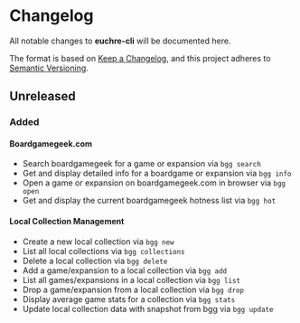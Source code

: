 # Changelog

All notable changes to **euchre-cli** will be documented here.

The format is based on
[Keep a Changelog](https://keepachangelog.com/en/1.0.0/ "Keep a Changelog"),
and this project adheres to
[Semantic Versioning](https://semver.org/spec/v2.0.0.html "Semantic Versioning").

## Unreleased

### Added

#### Boardgamegeek.com

- Search boardgamegeek for a game or expansion via `bgg search`
- Get and display detailed info for a boardgame or expansion via `bgg info`
- Open a game or expansion on boardgamegeek.com in browser via `bgg open`
- Get and display the current boardgamegeek hotness list via `bgg hot`

#### Local Collection Management

- Create a new local collection via `bgg new`
- List all local collections via `bgg collections`
- Delete a local collection via `bgg delete`
- Add a game/expansion to a local collection via `bgg add`
- List all games/expansions in a local collection via `bgg list`
- Drop a game/expansion from a local collection via `bgg drop`
- Display average game stats for a collection via `bgg stats`
- Update local collection data with snapshot from bgg via `bgg update`

